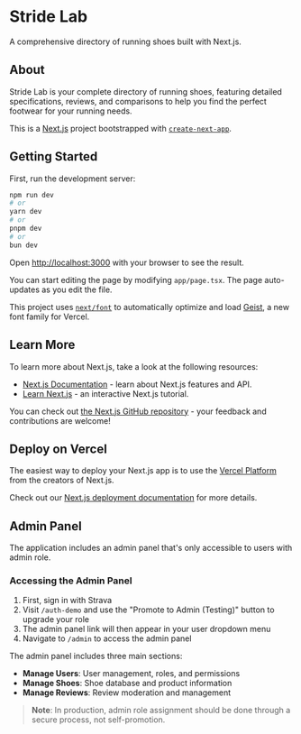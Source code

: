 # Stride Lab

A comprehensive directory of running shoes built with Next.js.

## About

Stride Lab is your complete directory of running shoes, featuring detailed specifications, reviews, and comparisons to help you find the perfect footwear for your running needs.

This is a [Next.js](https://nextjs.org) project bootstrapped with [`create-next-app`](https://nextjs.org/docs/app/api-reference/cli/create-next-app).

## Getting Started

First, run the development server:

```bash
npm run dev
# or
yarn dev
# or
pnpm dev
# or
bun dev
```

Open [http://localhost:3000](http://localhost:3000) with your browser to see the result.

You can start editing the page by modifying `app/page.tsx`. The page auto-updates as you edit the file.

This project uses [`next/font`](https://nextjs.org/docs/app/building-your-application/optimizing/fonts) to automatically optimize and load [Geist](https://vercel.com/font), a new font family for Vercel.

## Learn More

To learn more about Next.js, take a look at the following resources:

- [Next.js Documentation](https://nextjs.org/docs) - learn about Next.js features and API.
- [Learn Next.js](https://nextjs.org/learn) - an interactive Next.js tutorial.

You can check out [the Next.js GitHub repository](https://github.com/vercel/next.js) - your feedback and contributions are welcome!

## Deploy on Vercel

The easiest way to deploy your Next.js app is to use the [Vercel Platform](https://vercel.com/new?utm_medium=default-template&filter=next.js&utm_source=create-next-app&utm_campaign=create-next-app-readme) from the creators of Next.js.

Check out our [Next.js deployment documentation](https://nextjs.org/docs/app/building-your-application/deploying) for more details.

## Admin Panel

The application includes an admin panel that's only accessible to users with admin role.

### Accessing the Admin Panel

1. First, sign in with Strava
2. Visit `/auth-demo` and use the "Promote to Admin (Testing)" button to upgrade your role
3. The admin panel link will then appear in your user dropdown menu
4. Navigate to `/admin` to access the admin panel

The admin panel includes three main sections:

- **Manage Users**: User management, roles, and permissions
- **Manage Shoes**: Shoe database and product information
- **Manage Reviews**: Review moderation and management

> **Note**: In production, admin role assignment should be done through a secure process, not self-promotion.
